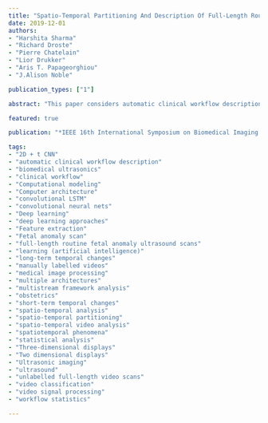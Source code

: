 ```yaml
---
title: "Spatio-Temporal Partitioning And Description Of Full-Length Routine Fetal Anomaly Ultrasound Scans"
date: 2019-12-01
authors: 
- "Harshita Sharma"
- "Richard Droste"
- "Pierre Chatelain"
- "Lior Drukker"
- "Aris T. Papageorghiou" 
- "J.Alison Noble"

publication_types: ["1"]

abstract: "This paper considers automatic clinical workflow description of full-length routine fetal anomaly ultrasound scans using deep learning approaches for spatio-temporal video analysis. Multiple architectures consisting of 2D and 2D + t CNN, LSTM, and convolutional LSTM are investigated and compared. The contributions of short-term and long-term temporal changes are studied, and a multi-stream framework analysis is found to achieve the best top-l accuracy =0.77 and top-3 accuracy =0.94. Automated partitioning and characterisation on unlabelled full-length video scans show high correlation (ρ=0.95, p=0.0004) with workflow statistics of manually labelled videos, suggesting practicality of proposed methods."

featured: true

publication: "*IEEE 16th International Symposium on Biomedical Imaging (ISBI 2019)*"

tags:
- "2D + t CNN"
- "automatic clinical workflow description" 
- "biomedical ultrasonics" 
- "clinical workflow" 
- "Computational modeling" 
- "Computer architecture"
- "convolutional LSTM"
- "convolutional neural nets"
- "Deep learning"
- "deep learning approaches"
- "Feature extraction" 
- "Fetal anomaly scan"
- "full-length routine fetal anomaly ultrasound scans"
- "learning (artificial intelligence)" 
- "long-term temporal changes" 
- "manually labelled videos"
- "medical image processing" 
- "multiple architectures" 
- "multistream framework analysis"
- "obstetrics" 
- "short-term temporal changes" 
- "spatio-temporal analysis"
- "spatio-temporal partitioning"
- "spatio-temporal video analysis" 
- "spatiotemporal phenomena" 
- "statistical analysis" 
- "Three-dimensional displays"
- "Two dimensional displays" 
- "Ultrasonic imaging"
- "ultrasound" 
- "unlabelled full-length video scans"
- "video classification"
- "video signal processing"
- "workflow statistics"

---
```


